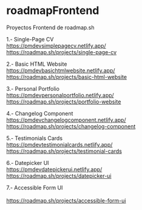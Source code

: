 # roadmapFrontend

Proyectos Frontend de roadmap.sh

1.- Single-Page CV <br>
https://pmdevsimplepagecv.netlify.app/ <br>
https://roadmap.sh/projects/single-page-cv

2.- Basic HTML Website <br>
https://pmdevbasichtmlwebsite.netlify.app/ <br>
https://roadmap.sh/projects/basic-html-website

3.- Personal Portfolio <br>
https://pmdevpersonalportfolio.netlify.app/ <br>
https://roadmap.sh/projects/portfolio-website

4.- Changelog Component <br>
https://pmdevchangelogcomponent.netlify.app/ <br>
https://roadmap.sh/projects/changelog-component

5.- Testimonials Cards <br>
https://pmdevtestimonialcards.netlify.app/<br>
https://roadmap.sh/projects/testimonial-cards

6.- Datepicker UI <br>
https://pmdevdatepickerui.netlify.app/<br>
https://roadmap.sh/projects/datepicker-ui

7.- Accessible Form UI <br>
 <br>
https://roadmap.sh/projects/accessible-form-ui


